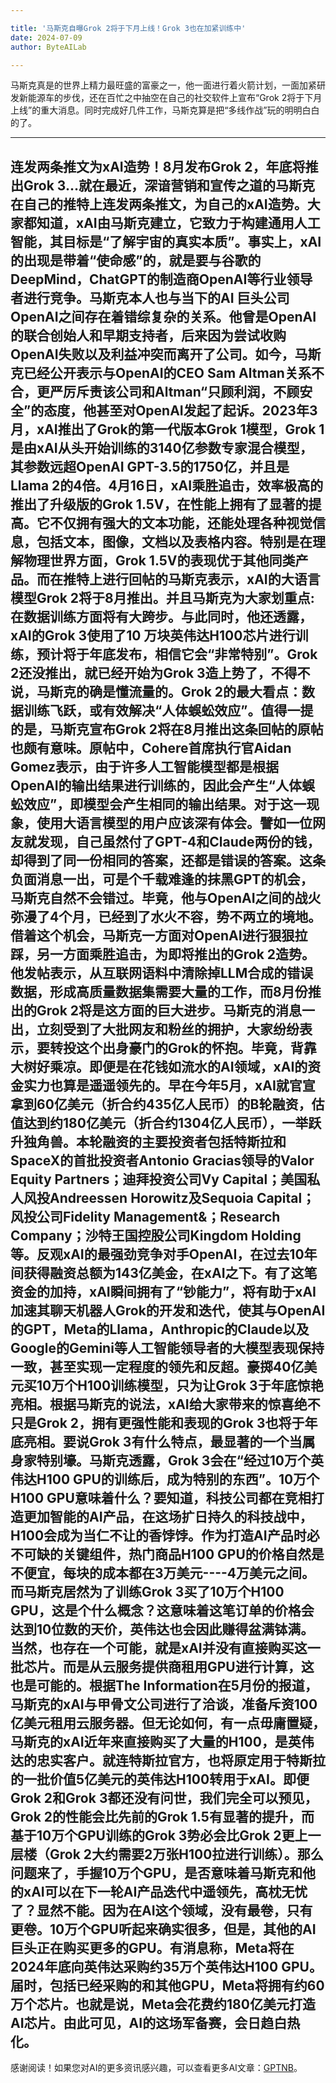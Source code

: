 ```yaml
---

title: '马斯克自曝Grok 2将于下月上线！Grok 3也在加紧训练中'
date: 2024-07-09
author: ByteAILab

---
```


马斯克真是的世界上精力最旺盛的富豪之一，他一面进行着火箭计划，一面加紧研发新能源车的步伐，还在百忙之中抽空在自己的社交软件上宣布“Grok 2将于下月上线”的重大消息。同时完成好几件工作，马斯克算是把“多线作战”玩的明明白白的了。

---
连发两条推文为xAI造势！8月发布Grok 2，年底将推出Grok 3...就在最近，深谙营销和宣传之道的马斯克在自己的推特上连发两条推文，为自己的xAI造势。大家都知道，xAI由马斯克建立，它致力于构建通用人工智能，其目标是“了解宇宙的真实本质”。事实上，xAI的出现是带着“使命感”的，就是要与谷歌的DeepMind，ChatGPT的制造商OpenAI等行业领导者进行竞争。马斯克本人也与当下的AI 巨头公司OpenAI之间存在着错综复杂的关系。他曾是OpenAI的联合创始人和早期支持者，后来因为尝试收购OpenAI失败以及利益冲突而离开了公司。如今，马斯克已经公开表示与OpenAI的CEO Sam Altman关系不合，更严厉斥责该公司和Altman“只顾利润，不顾安全”的态度，他甚至对OpenAI发起了起诉。2023年3月，xAI推出了Grok的第一代版本Grok 1模型，Grok 1是由xAI从头开始训练的3140亿参数专家混合模型，其参数远超OpenAI GPT-3.5的1750亿，并且是Llama 2的4倍。4月16日，xAI乘胜追击，效率极高的推出了升级版的Grok 1.5V，在性能上拥有了显著的提高。它不仅拥有强大的文本功能，还能处理各种视觉信息，包括文本，图像，文档以及表格内容。特别是在理解物理世界方面，Grok 1.5V的表现优于其他同类产品。而在推特上进行回帖的马斯克表示，xAI的大语言模型Grok 2将于8月推出。并且马斯克为大家划重点:在数据训练方面将有大跨步。与此同时，他还透露，xAI的Grok 3使用了10 万块英伟达H100芯片进行训练，预计将于年底发布，相信它会“非常特别”。Grok 2还没推出，就已经开始为Grok 3造上势了，不得不说，马斯克的确是懂流量的。Grok 2的最大看点：数据训练飞跃，或有效解决“人体蜈蚣效应”。值得一提的是，马斯克宣布Grok 2将在8月推出这条回帖的原帖也颇有意味。原帖中，Cohere首席执行官Aidan Gomez表示，由于许多人工智能模型都是根据OpenAI的输出结果进行训练的，因此会产生“人体蜈蚣效应”，即模型会产生相同的输出结果。对于这一现象，使用大语言模型的用户应该深有体会。譬如一位网友就发现，自己虽然付了GPT-4和Claude两份的钱，却得到了同一份相同的答案，还都是错误的答案。这条负面消息一出，可是个千载难逢的抹黑GPT的机会，马斯克自然不会错过。毕竟，他与OpenAI之间的战火弥漫了4个月，已经到了水火不容，势不两立的境地。借着这个机会，马斯克一方面对OpenAI进行狠狠拉踩，另一方面乘胜追击，为即将推出的Grok 2造势。他发帖表示，从互联网语料中清除掉LLM合成的错误数据，形成高质量数据集需要大量的工作，而8月份推出的Grok 2将是这方面的巨大进步。马斯克的消息一出，立刻受到了大批网友和粉丝的拥护，大家纷纷表示，要转投这个出身豪门的Grok的怀抱。毕竟，背靠大树好乘凉。即便是在花钱如流水的AI领域，xAI的资金实力也算是遥遥领先的。早在今年5月，xAI就官宣拿到60亿美元（折合约435亿人民币）的B轮融资，估值达到约180亿美元（折合约1304亿人民币），一举跃升独角兽。本轮融资的主要投资者包括特斯拉和SpaceX的首批投资者Antonio Gracias领导的Valor Equity Partners；迪拜投资公司Vy Capital；美国私人风投Andreessen Horowitz及Sequoia Capital；风投公司Fidelity Management&amp;；Research Company；沙特王国控股公司Kingdom Holding等。反观xAI的最强劲竞争对手OpenAI，在过去10年间获得融资总额为143亿美金，在xAI之下。有了这笔资金的加持，xAI瞬间拥有了“钞能力”，将有助于xAI加速其聊天机器人Grok的开发和迭代，使其与OpenAI的GPT，Meta的Llama，Anthropic的Claude以及Google的Gemini等人工智能领导者的大模型表现保持一致，甚至实现一定程度的领先和反超。豪掷40亿美元买10万个H100训练模型，只为让Grok 3于年底惊艳亮相。根据马斯克的说法，xAI给大家带来的惊喜绝不只是Grok 2，拥有更强性能和表现的Grok 3也将于年底亮相。要说Grok 3有什么特点，最显著的一个当属身家特别壕。马斯克透露，Grok 3会在“经过10万个英伟达H100 GPU的训练后，成为特别的东西”。10万个H100 GPU意味着什么？要知道，科技公司都在竞相打造更加智能的AI产品，在这场扩日持久的科技战中，H100会成为当仁不让的香饽饽。作为打造AI产品时必不可缺的关键组件，热门商品H100 GPU的价格自然是不便宜，每块的成本都在3万美元----4万美元之间。而马斯克居然为了训练Grok 3买了10万个H100 GPU，这是个什么概念？这意味着这笔订单的价格会达到10位数的天价，英伟达也会因此赚得盆满钵满。当然，也存在一个可能，就是xAI并没有直接购买这一批芯片。而是从云服务提供商租用GPU进行计算，这也是可能的。根据The Information在5月份的报道，马斯克的xAI与甲骨文公司进行了洽谈，准备斥资100亿美元租用云服务器。但无论如何，有一点毋庸置疑，马斯克的xAI近年来直接购买了大量的H100，是英伟达的忠实客户。就连特斯拉官方，也将原定用于特斯拉的一批价值5亿美元的英伟达H100转用于xAI。即便Grok 2和Grok 3都还没有问世，我们完全可以预见，Grok 2的性能会比先前的Grok 1.5有显著的提升，而基于10万个GPU训练的Grok 3势必会比Grok 2更上一层楼（Grok 2大约需要2万张H100拉进行训练）。那么问题来了，手握10万个GPU，是否意味着马斯克和他的xAI可以在下一轮AI产品迭代中遥领先，高枕无忧了？显然不能。因为在AI这个领域，没有最卷，只有更卷。10万个GPU听起来确实很多，但是，其他的AI巨头正在购买更多的GPU。有消息称，Meta将在2024年底向英伟达采购约35万个英伟达H100 GPU。届时，包括已经采购的和其他GPU，Meta将拥有约60万个芯片。也就是说，Meta会花费约180亿美元打造AI芯片。由此可见，AI的这场军备赛，会日趋白热化。
---
感谢阅读！如果您对AI的更多资讯感兴趣，可以查看更多AI文章：[GPTNB](https://gptnb.com)。